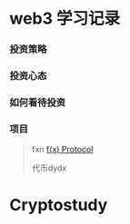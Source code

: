 # web3 学习记录

### 投资策略

>
>
>

### 投资心态

>
>
>

### 如何看待投资

>
>
>

### 项目

>fxn  [f(x) Protocol](../项目/fxn.md)
>
>代币dydx 

# Cryptostudy
